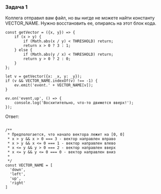### Задача 1
Коллега отправил вам файл, но вы нигде не можете найти константу VECTOR_NAME. Нужно восстановить ее, опираясь на этот блок кода.

```ecmascript 6
const getVector = ({x, y}) => {
    if (x > y) {
        if (Math.abs(x / y) < THRESHOLD) return;
        return x > 0 ? 3 : 1;
    } else {
        if (Math.abs(y / x) < THRESHOLD) return;
        return y > 0 ? 2 : 0;
    }
};

let v = getVector({x: _x, y: _y});
if (v && VECTOR_NAME.indexOf(v) !== -1) {
    ev.emit('event.' + VECTOR_NAME[v]);
}

ev.on('event.up', () => {
    console.log('Восхитительно, что-то движется вверх!');
});
```

Ответ:
```ecmascript 6

/**
 * Предпологается, что начало вектора лежит на [0, 0]
 * x > y && x > 0 === 3 - вектор направлен вправо
 * x > y && x <= 0 === 1 - вектор направлен влево
 * x <= y && y > 0 === 2 - вектор направлен вверх
 * x <= y && y <= 0 === 0 - вектор направлен вниз
 * 
 */
const VECTOR_NAME = [
  'down',
  'left',
  'up',
  'right'
]
```
